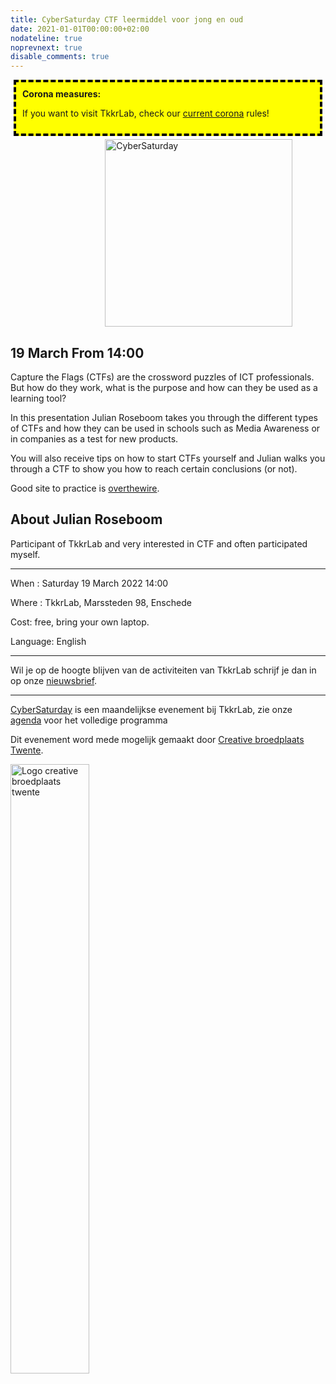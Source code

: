```yaml
---
title: CyberSaturday CTF leermiddel voor jong en oud
date: 2021-01-01T00:00:00+02:00
nodateline: true
noprevnext: true
disable_comments: true
---
```

<div style="background: yellow;margin: 5px;padding:10px;border: 4px dashed black;">
<strong>Corona measures:</strong><p>
If you want to visit TkkrLab, check our <a href="/corona">current corona</a> rules! 
</div>

<img alt="CyberSaturday" src="/images/cyber_saturday.png" width="300px" height="300px" style="margin: 0px 30%;">

## 19 March From 14:00 ##

Capture the Flags (CTFs) are the crossword puzzles of ICT professionals. But how do they work, what is the purpose and how can they be used as a learning tool?

In this presentation Julian Roseboom takes you through the different types of CTFs and how they can be used in schools such as Media Awareness or in companies as a test for new products.

You will also receive tips on how to start CTFs yourself and Julian walks you through a CTF to show you how to reach certain conclusions (or not).

Good site to practice is [overthewire](https://overthewire.org/wargames/).


## About Julian Roseboom
Participant of TkkrLab and very interested in CTF and often participated myself.

<hr>
When : Saturday 19 March 2022 14:00

Where : TkkrLab, Marssteden 98, Enschede

Cost: free, bring your own laptop.

Language: English

<hr>

Wil je op de hoogte blijven van de activiteiten van TkkrLab schrijf je dan in op onze [nieuwsbrief](http://eepurl.com/gLxrLD).

<hr>

[CyberSaturday](/cybersaturdays/cybersaturday/) is een maandelijkse evenement bij TkkrLab, zie onze [agenda](/agenda/) voor het volledige programma

Dit evenement word mede mogelijk gemaakt door [Creative broedplaats Twente](http://www.creatievebroedplaatsentwente.nl/).

<img width=50% src="/images/Logo-Creatieve-Broedplaatsen-Twente.jpg"  alt="Logo creative broedplaats twente">